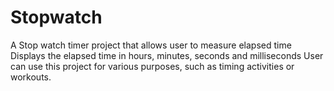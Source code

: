 # Stopwatch
A Stop watch timer project that allows user to measure elapsed time
Displays the elapsed time in hours, minutes, seconds and milliseconds
User can use this project for various purposes, such as timing activities or workouts.
